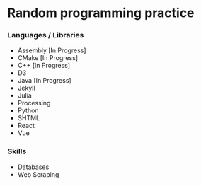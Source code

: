# Random programming practice

### Languages / Libraries
* Assembly [In Progress]
* CMake [In Progress]
* C++ [In Progress]
* D3
* Java [In Progress]
* Jekyll
* Julia
* Processing
* Python
* SHTML
* React
* Vue

### Skills
* Databases
* Web Scraping

